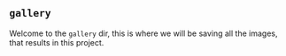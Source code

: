 ## `gallery`

Welcome to the `gallery` dir, this is where we will be saving all the images, that results in this project.